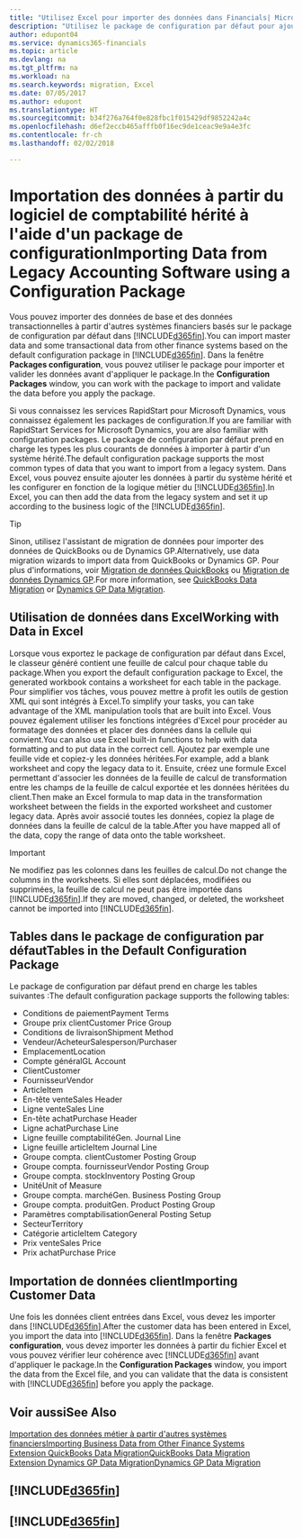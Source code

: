 ```yaml
---
title: "Utilisez Excel pour importer des données dans Financials| Microsoft Docs"
description: "Utilisez le package de configuration par défaut pour ajouter des données client dans Excel et les importer ensuite dans Finance and Operations, Business edition."
author: edupont04
ms.service: dynamics365-financials
ms.topic: article
ms.devlang: na
ms.tgt_pltfrm: na
ms.workload: na
ms.search.keywords: migration, Excel
ms.date: 07/05/2017
ms.author: edupont
ms.translationtype: HT
ms.sourcegitcommit: b34f276a764f0e828fbc1f015429df9852242a4c
ms.openlocfilehash: d6ef2eccb465afffb0f16ec9de1ceac9e9a4e3fc
ms.contentlocale: fr-ch
ms.lasthandoff: 02/02/2018

---
```

# <a name="importing-data-from-legacy-accounting-software-using-a-configuration-package"></a><span data-ttu-id="d42cb-103">Importation des données à partir du logiciel de comptabilité hérité à l'aide d'un package de configuration</span><span class="sxs-lookup"><span data-stu-id="d42cb-103">Importing Data from Legacy Accounting Software using a Configuration Package</span></span>
<span data-ttu-id="d42cb-104">Vous pouvez importer des données de base et des données transactionnelles à partir d'autres systèmes financiers basés sur le package de configuration par défaut dans [!INCLUDE[d365fin](includes/d365fin_md.md)].</span><span class="sxs-lookup"><span data-stu-id="d42cb-104">You can import master data and some transactional data from other finance systems based on the default configuration package in [!INCLUDE[d365fin](includes/d365fin_md.md)].</span></span> <span data-ttu-id="d42cb-105">Dans la fenêtre **Packages configuration**, vous pouvez utiliser le package pour importer et valider les données avant d'appliquer le package.</span><span class="sxs-lookup"><span data-stu-id="d42cb-105">In the **Configuration Packages** window, you can work with the package to import and validate the data before you apply the package.</span></span>  

<span data-ttu-id="d42cb-106">Si vous connaissez les services RapidStart pour Microsoft Dynamics, vous connaissez également les packages de configuration.</span><span class="sxs-lookup"><span data-stu-id="d42cb-106">If you are familiar with RapidStart Services for Microsoft Dynamics, you are also familiar with configuration packages.</span></span> <span data-ttu-id="d42cb-107">Le package de configuration par défaut prend en charge les types les plus courants de données à importer à partir d'un système hérité.</span><span class="sxs-lookup"><span data-stu-id="d42cb-107">The default configuration package supports the most common types of data that you want to import from a legacy system.</span></span> <span data-ttu-id="d42cb-108">Dans Excel, vous pouvez ensuite ajouter les données à partir du système hérité et les configurer en fonction de la logique métier du [!INCLUDE[d365fin](includes/d365fin_md.md)].</span><span class="sxs-lookup"><span data-stu-id="d42cb-108">In Excel, you can then add the data from the legacy system and set it up according to the business logic of the [!INCLUDE[d365fin](includes/d365fin_md.md)].</span></span>  

> [!TIP]  
>   <span data-ttu-id="d42cb-109">Sinon, utilisez l'assistant de migration de données pour importer des données de QuickBooks ou de Dynamics GP.</span><span class="sxs-lookup"><span data-stu-id="d42cb-109">Alternatively, use data migration wizards to import data from QuickBooks or Dynamics GP.</span></span> <span data-ttu-id="d42cb-110">Pour plus d'informations, voir [Migration de données QuickBooks](ui-extensions-quickbooks-data-migration.md) ou [Migration de données Dynamics GP](ui-extensions-dynamicsgp-data-migration.md).</span><span class="sxs-lookup"><span data-stu-id="d42cb-110">For more information, see [QuickBooks Data Migration](ui-extensions-quickbooks-data-migration.md) or [Dynamics GP Data Migration](ui-extensions-dynamicsgp-data-migration.md).</span></span>  

## <a name="working-with-data-in-excel"></a><span data-ttu-id="d42cb-111">Utilisation de données dans Excel</span><span class="sxs-lookup"><span data-stu-id="d42cb-111">Working with Data in Excel</span></span>
<span data-ttu-id="d42cb-112">Lorsque vous exportez le package de configuration par défaut dans Excel, le classeur généré contient une feuille de calcul pour chaque table du package.</span><span class="sxs-lookup"><span data-stu-id="d42cb-112">When you export the default configuration package to Excel, the generated workbook contains a worksheet for each table in the package.</span></span> <span data-ttu-id="d42cb-113">Pour simplifier vos tâches, vous pouvez mettre à profit les outils de gestion XML qui sont intégrés à Excel.</span><span class="sxs-lookup"><span data-stu-id="d42cb-113">To simplify your tasks, you can take advantage of the XML manipulation tools that are built into Excel.</span></span> <span data-ttu-id="d42cb-114">Vous pouvez également utiliser les fonctions intégrées d'Excel pour procéder au formatage des données et placer des données dans la cellule qui convient.</span><span class="sxs-lookup"><span data-stu-id="d42cb-114">You can also use Excel built-in functions to help with data formatting and to put data in the correct cell.</span></span> <span data-ttu-id="d42cb-115">Ajoutez par exemple une feuille vide et copiez-y les données héritées.</span><span class="sxs-lookup"><span data-stu-id="d42cb-115">For example, add a blank worksheet and copy the legacy data to it.</span></span> <span data-ttu-id="d42cb-116">Ensuite, créez une formule Excel permettant d'associer les données de la feuille de calcul de transformation entre les champs de la feuille de calcul exportée et les données héritées du client.</span><span class="sxs-lookup"><span data-stu-id="d42cb-116">Then make an Excel formula to map data in the transformation worksheet between the fields in the exported worksheet and customer legacy data.</span></span> <span data-ttu-id="d42cb-117">Après avoir associé toutes les données, copiez la plage de données dans la feuille de calcul de la table.</span><span class="sxs-lookup"><span data-stu-id="d42cb-117">After you have mapped all of the data, copy the range of data onto the table worksheet.</span></span>  

> [!IMPORTANT]  
>  <span data-ttu-id="d42cb-118">Ne modifiez pas les colonnes dans les feuilles de calcul.</span><span class="sxs-lookup"><span data-stu-id="d42cb-118">Do not change the columns in the worksheets.</span></span> <span data-ttu-id="d42cb-119">Si elles sont déplacées, modifiées ou supprimées, la feuille de calcul ne peut pas être importée dans [!INCLUDE[d365fin](includes/d365fin_md.md)].</span><span class="sxs-lookup"><span data-stu-id="d42cb-119">If they are moved, changed, or deleted, the worksheet cannot be imported into [!INCLUDE[d365fin](includes/d365fin_md.md)].</span></span>

## <a name="tables-in-the-default-configuration-package"></a><span data-ttu-id="d42cb-120">Tables dans le package de configuration par défaut</span><span class="sxs-lookup"><span data-stu-id="d42cb-120">Tables in the Default Configuration Package</span></span>
<span data-ttu-id="d42cb-121">Le package de configuration par défaut prend en charge les tables suivantes :</span><span class="sxs-lookup"><span data-stu-id="d42cb-121">The default configuration package supports the following tables:</span></span>

-   <span data-ttu-id="d42cb-122">Conditions de paiement</span><span class="sxs-lookup"><span data-stu-id="d42cb-122">Payment Terms</span></span>
-   <span data-ttu-id="d42cb-123">Groupe prix client</span><span class="sxs-lookup"><span data-stu-id="d42cb-123">Customer Price Group</span></span>
-   <span data-ttu-id="d42cb-124">Conditions de livraison</span><span class="sxs-lookup"><span data-stu-id="d42cb-124">Shipment Method</span></span>
-   <span data-ttu-id="d42cb-125">Vendeur/Acheteur</span><span class="sxs-lookup"><span data-stu-id="d42cb-125">Salesperson/Purchaser</span></span>
-   <span data-ttu-id="d42cb-126">Emplacement</span><span class="sxs-lookup"><span data-stu-id="d42cb-126">Location</span></span>
-   <span data-ttu-id="d42cb-127">Compte général</span><span class="sxs-lookup"><span data-stu-id="d42cb-127">GL Account</span></span>
-   <span data-ttu-id="d42cb-128">Client</span><span class="sxs-lookup"><span data-stu-id="d42cb-128">Customer</span></span>
-   <span data-ttu-id="d42cb-129">Fournisseur</span><span class="sxs-lookup"><span data-stu-id="d42cb-129">Vendor</span></span>
-   <span data-ttu-id="d42cb-130">Article</span><span class="sxs-lookup"><span data-stu-id="d42cb-130">Item</span></span>
-   <span data-ttu-id="d42cb-131">En-tête vente</span><span class="sxs-lookup"><span data-stu-id="d42cb-131">Sales Header</span></span>
-   <span data-ttu-id="d42cb-132">Ligne vente</span><span class="sxs-lookup"><span data-stu-id="d42cb-132">Sales Line</span></span>
-   <span data-ttu-id="d42cb-133">En-tête achat</span><span class="sxs-lookup"><span data-stu-id="d42cb-133">Purchase Header</span></span>
-   <span data-ttu-id="d42cb-134">Ligne achat</span><span class="sxs-lookup"><span data-stu-id="d42cb-134">Purchase Line</span></span>
-   <span data-ttu-id="d42cb-135">Ligne feuille comptabilité</span><span class="sxs-lookup"><span data-stu-id="d42cb-135">Gen. Journal Line</span></span>
-   <span data-ttu-id="d42cb-136">Ligne feuille article</span><span class="sxs-lookup"><span data-stu-id="d42cb-136">Item Journal Line</span></span>
-   <span data-ttu-id="d42cb-137">Groupe compta. client</span><span class="sxs-lookup"><span data-stu-id="d42cb-137">Customer Posting Group</span></span>
-   <span data-ttu-id="d42cb-138">Groupe compta. fournisseur</span><span class="sxs-lookup"><span data-stu-id="d42cb-138">Vendor Posting Group</span></span>
-   <span data-ttu-id="d42cb-139">Groupe compta. stock</span><span class="sxs-lookup"><span data-stu-id="d42cb-139">Inventory Posting Group</span></span>
-   <span data-ttu-id="d42cb-140">Unité</span><span class="sxs-lookup"><span data-stu-id="d42cb-140">Unit of Measure</span></span>
-   <span data-ttu-id="d42cb-141">Groupe compta. marché</span><span class="sxs-lookup"><span data-stu-id="d42cb-141">Gen. Business Posting Group</span></span>
-   <span data-ttu-id="d42cb-142">Groupe compta. produit</span><span class="sxs-lookup"><span data-stu-id="d42cb-142">Gen. Product Posting Group</span></span>
-   <span data-ttu-id="d42cb-143">Paramètres comptabilisation</span><span class="sxs-lookup"><span data-stu-id="d42cb-143">General Posting Setup</span></span>
-   <span data-ttu-id="d42cb-144">Secteur</span><span class="sxs-lookup"><span data-stu-id="d42cb-144">Territory</span></span>
-   <span data-ttu-id="d42cb-145">Catégorie article</span><span class="sxs-lookup"><span data-stu-id="d42cb-145">Item Category</span></span>
-   <span data-ttu-id="d42cb-146">Prix vente</span><span class="sxs-lookup"><span data-stu-id="d42cb-146">Sales Price</span></span>
-   <span data-ttu-id="d42cb-147">Prix achat</span><span class="sxs-lookup"><span data-stu-id="d42cb-147">Purchase Price</span></span>

## <a name="importing-customer-data"></a><span data-ttu-id="d42cb-148">Importation de données client</span><span class="sxs-lookup"><span data-stu-id="d42cb-148">Importing Customer Data</span></span>
<span data-ttu-id="d42cb-149">Une fois les données client entrées dans Excel, vous devez les importer dans [!INCLUDE[d365fin](includes/d365fin_md.md)].</span><span class="sxs-lookup"><span data-stu-id="d42cb-149">After the customer data has been entered in Excel, you import the data into [!INCLUDE[d365fin](includes/d365fin_md.md)].</span></span> <span data-ttu-id="d42cb-150">Dans la fenêtre **Packages configuration**, vous devez importer les données à partir du fichier Excel et vous pouvez vérifier leur cohérence avec [!INCLUDE[d365fin](includes/d365fin_md.md)] avant d'appliquer le package.</span><span class="sxs-lookup"><span data-stu-id="d42cb-150">In the **Configuration Packages** window, you import the data from the Excel file, and you can validate that the data is consistent with [!INCLUDE[d365fin](includes/d365fin_md.md)] before you apply the package.</span></span>

## <a name="see-also"></a><span data-ttu-id="d42cb-151">Voir aussi</span><span class="sxs-lookup"><span data-stu-id="d42cb-151">See Also</span></span>
[<span data-ttu-id="d42cb-152">Importation des données métier à partir d'autres systèmes financiers</span><span class="sxs-lookup"><span data-stu-id="d42cb-152">Importing Business Data from Other Finance Systems</span></span>](upload-data.md)  
[<span data-ttu-id="d42cb-153">Extension QuickBooks Data Migration</span><span class="sxs-lookup"><span data-stu-id="d42cb-153">QuickBooks Data Migration</span></span>](ui-extensions-quickbooks-data-migration.md)  
[<span data-ttu-id="d42cb-154">Extension Dynamics GP Data Migration</span><span class="sxs-lookup"><span data-stu-id="d42cb-154">Dynamics GP Data Migration</span></span>](ui-extensions-dynamicsgp-data-migration.md)  

## [!INCLUDE[d365fin](includes/free_trial_md.md)]  
## [!INCLUDE[d365fin](includes/training_link_md.md)]

